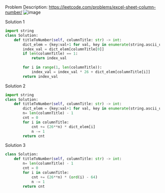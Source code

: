 Problem Description: https://leetcode.com/problems/excel-sheet-column-number/
![image](https://user-images.githubusercontent.com/11685096/155068086-4e7d239b-e5ab-4b1f-8275-77bb536ac7a4.png)

Solution 1
```python
import string
class Solution:
    def titleToNumber(self, columnTitle: str) -> int:
        dict_elem = {key:val+1 for val, key in enumerate(string.ascii_uppercase) }
        index_val = dict_elem[columnTitle[0]]
        if len(columnTitle) == 1:
            return index_val
        
        for i in range(1, len(columnTitle)):
            index_val = index_val * 26 + dict_elem[columnTitle[i]]
        return index_val
```

Solution 2

``` python
import string
class Solution:
    def titleToNumber(self, columnTitle: str) -> int:
        dict_elem = {key:val+1 for val, key in enumerate(string.ascii_uppercase) }
        n= len(columnTitle) - 1
        cnt = 0
        for i in columnTitle:
            cnt += (26**n) * dict_elem[i]
            n -= 1
        return cnt
```

Solution 3

```python
class Solution:
    def titleToNumber(self, columnTitle: str) -> int:
        n= len(columnTitle) - 1
        cnt = 0
        for i in columnTitle:
            cnt += (26**n) * (ord(i) - 64)
            n -= 1
        return cnt
```
